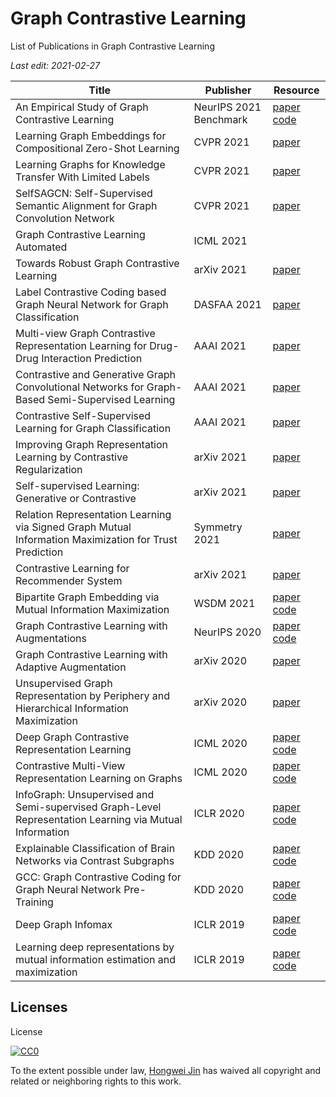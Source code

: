 # Graph Contrastive Learning

List of Publications in Graph Contrastive Learning

_Last edit: 2021-02-27_

| Title                                                                                                  | Publisher    | Resource                                                                                                                                   |
| ------------------------------------------------------------------------------------------------------ | ------------ | ------------------------------------------------------------------------------------------------------------------------------------------ |
| An Empirical Study of Graph Contrastive Learning                                                       | NeurIPS 2021 Benchmark | [paper](https://openreview.net/pdf?id=fYxEnpY-__G) [code](https://github.com/GraphCL/PyGCL) |
| Learning Graph Embeddings for Compositional Zero-Shot Learning                                         | CVPR 2021    | [paper](https://openaccess.thecvf.com/content/CVPR2021/papers/Naeem_Learning_Graph_Embeddings_for_Compositional_Zero-Shot_Learning_CVPR_2021_paper.pdf) |
| Learning Graphs for Knowledge Transfer With Limited Labels                                             | CVPR 2021    | [paper](https://openaccess.thecvf.com/content/CVPR2021/papers/Ghosh_Learning_Graphs_for_Knowledge_Transfer_With_Limited_Labels_CVPR_2021_paper.pdf) |
| SelfSAGCN: Self-Supervised Semantic Alignment for Graph Convolution Network                            | CVPR 2021    | [paper](https://openaccess.thecvf.com/content/CVPR2021/papers/Yang_SelfSAGCN_Self-Supervised_Semantic_Alignment_for_Graph_Convolution_Network_CVPR_2021_paper.pdf)|
| Graph Contrastive Learning Automated                                                                   | ICML 2021    |  |
| Towards Robust Graph Contrastive Learning                                                              | arXiv 2021   | [paper](https://arxiv.org/abs/2102.13085) |
| Label Contrastive Coding based Graph Neural Network for Graph Classification                           | DASFAA 2021  | [paper](https://arxiv.org/abs/2101.05486) |
| Multi-view Graph Contrastive Representation Learning for Drug-Drug Interaction Prediction              | AAAI 2021    | [paper](https://arxiv.org/abs/2010.11711) |
| Contrastive and Generative Graph Convolutional Networks for Graph-Based Semi-Supervised Learning       | AAAI 2021    | [paper](https://arxiv.org/abs/2009.07111)  |
| Contrastive Self-Supervised Learning for Graph Classification                                          | AAAI 2021    | [paper](https://arxiv.org/abs/2009.05923) |
| Improving Graph Representation Learning by Contrastive Regularization                                  | arXiv 2021   | [paper](https://arxiv.org/abs/2101.11525v1) |
| Self-supervised Learning: Generative or Contrastive                                                    | arXiv 2021   | [paper](https://arxiv.org/abs/2006.08218) |
| Relation Representation Learning via Signed Graph Mutual Information Maximization for Trust Prediction | Symmetry 2021| [paper](https://www.mdpi.com/2073-8994/13/1/115/htm) |
| Contrastive Learning for Recommender System                                                            | arXiv 2021   | [paper](https://arxiv.org/abs/2101.01317) |
| Bipartite Graph Embedding via Mutual Information Maximization                                          | WSDM 2021    | [paper](https://arxiv.org/abs/2012.05442) [code](https://github.com/caojiangxia/BiGI)                                                      |
| Graph Contrastive Learning with Augmentations                                                          | NeurIPS 2020 | [paper](https://papers.nips.cc/paper/2020/hash/3fe230348e9a12c13120749e3f9fa4cd-Abstract.html) [code](https://github.com/Shen-Lab/GraphCL) |
| Graph Contrastive Learning with Adaptive Augmentation                                                  | arXiv 2020   | [paper](https://arxiv.org/abs/2010.14945)                                                                                                  |
| Unsupervised Graph Representation by Periphery and Hierarchical Information Maximization               | arXiv 2020   | [paper](https://arxiv.org/abs/2006.04696)                                                                                                  |
| Deep Graph Contrastive Representation Learning                                                         | ICML 2020    | [paper](https://arxiv.org/abs/2006.04131) [code](https://github.com/CRIPAC-DIG/GRACE)                                                      |
| Contrastive Multi-View Representation Learning on Graphs                                               | ICML 2020    | [paper](https://arxiv.org/abs/2006.05582) [code](https://github.com/kavehhassani/mvgrl)                                                    |
| InfoGraph: Unsupervised and Semi-supervised Graph-Level Representation Learning via Mutual Information | ICLR 2020    | [paper](https://arxiv.org/abs/1908.01000) [code](https://github.com/fanyun-sun/InfoGraph)                                                  |
| Explainable Classification of Brain Networks via Contrast Subgraphs                                    | KDD 2020     | [paper](https://arxiv.org/abs/2006.05176) [code](https://github.com/tlancian/contrast-subgraph)                                            |
| GCC: Graph Contrastive Coding for Graph Neural Network Pre-Training                                    | KDD 2020     | [paper](https://arxiv.org/abs/2006.09963) [code](https://github.com/THUDM/GCC)                                                             |
| Deep Graph Infomax                                                                                     | ICLR 2019    | [paper](https://arxiv.org/abs/1809.10341) [code](https://github.com/PetarV-/DGI)                                                           |
| Learning deep representations by mutual information estimation and maximization                        | ICLR 2019    | [paper](https://arxiv.org/abs/1808.06670) [code](https://github.com/rdevon/DIM)                                                            |

## Licenses

License

[![CC0](https://licensebuttons.net/p/zero/1.0/88x31.png)](http://creativecommons.org/publicdomain/zero/1.0/)

To the extent possible under law, [Hongwei Jin](https://www.cs.uic.edu/~hjin) has waived all copyright and related or neighboring rights to this work.
